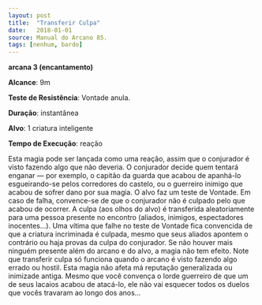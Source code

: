 ```yaml
---
layout: post
title:  "Transferir Culpa"
date:   2018-01-01
source: Manual do Arcano 85.
tags: [nenhum, bardo]
---
```


**arcana 3 (encantamento)**

**Alcance**: 9m

**Teste de Resistência**: Vontade anula.

**Duração**: instantânea

**Alvo**: 1 criatura inteligente

**Tempo de Execução**: reação

Esta magia pode ser lançada como uma reação, assim que o conjurador é visto fazendo algo que não deveria. O conjurador decide quem tentará enganar — por exemplo, o capitão da guarda que acabou de apanhá-lo esgueirando-se pelos corredores do castelo, ou o guerreiro inimigo que acabou de sofrer dano por sua magia. O alvo faz um teste de Vontade. Em caso de falha, convence-se de que o conjurador não é culpado pelo que acabou de ocorrer. A culpa (aos olhos do alvo) é transferida aleatoriamente para uma pessoa presente no encontro (aliados, inimigos, espectadores inocentes...). Uma vítima que falhe no teste de Vontade fica convencida de que a criatura incriminada é culpada, mesmo que seus aliados apontem o contrário ou haja provas da culpa do conjurador. Se não houver mais ninguém presente além do arcano e do alvo, a magia não tem efeito.
Note que transferir culpa só funciona quando o arcano é visto fazendo algo errado ou hostil. Esta magia não afeta má reputação generalizada ou inimizade antiga. Mesmo que você convença o lorde guerreiro de que um de seus lacaios acabou de atacá-lo, ele não vai esquecer todos os duelos que vocês travaram ao longo dos anos...
